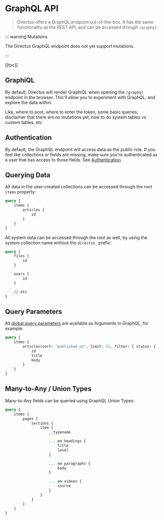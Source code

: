 # GraphQL API

> Directus offers a GraphQL endpoint out-of-the-box. It has the same functionality as the REST API, and can be accessed through `/graphql`.

::: warning Mutations

The Directus GraphQL endpoint does not yet support mutations.

:::

[[toc]]

## GraphiQL

By default, Directus will render GraphiQL when opening the `/graphql` endpoint in the browser. This'll allow you to
experiment with GraphQL, and explore the data within.

Like, where to post, where to enter the token, some basic queries, disclaimer that there are no mutations yet, how to do
system tables vs custom tables, etc

## Authentication

By default, the GraphQL endpoint will access data as the public role. If you feel like collections or fields are
missing, make sure you're authenticated as a user that has access to those fields. See
[Authentication](/reference/api/authentication).

## Querying Data

All data in the user-created collections can be accessed through the root `items` property:

```graphql
query {
	items {
		articles {
			id
		}
	}
}
```

All system data can be accessed through the root as well, by using the system collection name without the `directus_`
prefix:

```graphql
query {
	files {
		id
	}

	users {
		id
	}

	// etc
}
```

## Query Parameters

All [global query parameters](/reference/api/query/) are available as Arguments in GraphQL, for example:

```graphql
query {
	items {
		articles(sort: "published_on", limit: 15, filter: { status: { _eq: "published" } }) {
			id
			title
			body
		}
	}
}
```

## Many-to-Any / Union Types

Many-to-Any fields can be queried using GraphQL Union Types:

```graphql
query {
	items {
		pages {
			sections {
				item {
					__typename

					... on headings {
						title
						level
					}

					... on paragraphs {
						body
					}

					... on videos {
						source
					}
				}
			}
		}
	}
}
```
